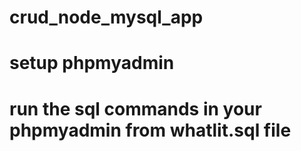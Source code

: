 # crud_node_mysql_app


# setup phpmyadmin

# run the sql commands in your phpmyadmin from whatlit.sql file
